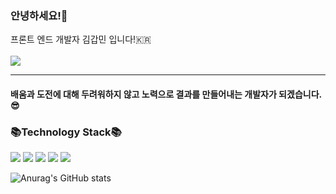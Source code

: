 ### 안녕하세요!👋     
프론트 엔드 개발자 김갑민 입니다!🇰🇷  
<br>
<img src="https://img.shields.io/badge/rlarkqals@gmail.com-EA4335?style=flat&logo=Gmail&logoColor=white"/>
<hr/>

#### 배움과 도전에 대해 두려워하지 않고 노력으로 결과를 만들어내는 개발자가 되겠습니다.😎  

### 📚Technology Stack📚
<img src="https://img.shields.io/badge/HTML5-E34F26?style=flat&logo=HTML5&logoColor=white"/> <img src="https://img.shields.io/badge/CSS3-1572B6?style=flat&logo=CSS3&logoColor=white"/> <img src="https://img.shields.io/badge/JavaScript-F7DF1E?style=flat&logo=JavaScript&logoColor=white"/> <img src="https://img.shields.io/badge/React-61DAFB?style=flat&logo=React&logoColor=white"/>
<img src="https://img.shields.io/badge/Redux-764ABC?style=flat&logo=Redux&logoColor=white"/>


![Anurag's GitHub stats](https://github-readme-stats.vercel.app/api?username=gabmin&show_icons=true&theme=gruvbox_light)

